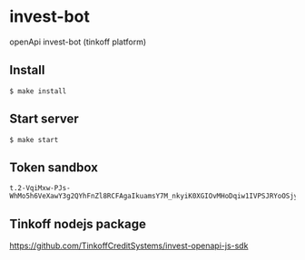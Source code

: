 # invest-bot
openApi invest-bot (tinkoff platform)

## Install
```
$ make install
```
## Start server
```
$ make start
```

## Token sandbox
```
t.2-VqiMxw-PJs-WhMo5h6VeXawY3g2QYhFnZl8RCFAgaIkuamsY7M_nkyiK0XGIOvMHoDqiw1IVPSJRYoOSjy8A
```

## Tinkoff nodejs package
https://github.com/TinkoffCreditSystems/invest-openapi-js-sdk

